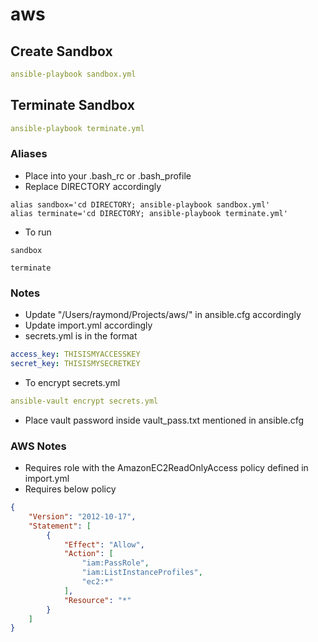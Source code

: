 # aws

## Create Sandbox
```yaml
ansible-playbook sandbox.yml
```

## Terminate Sandbox
```yaml
ansible-playbook terminate.yml
```
### Aliases
* Place into your .bash_rc or .bash_profile
* Replace DIRECTORY accordingly
```
alias sandbox='cd DIRECTORY; ansible-playbook sandbox.yml'
alias terminate='cd DIRECTORY; ansible-playbook terminate.yml'
```
* To run
```
sandbox
```
```
terminate
```

### Notes
* Update "/Users/raymond/Projects/aws/" in ansible.cfg accordingly
* Update import.yml accordingly
* secrets.yml is in the format
```yaml
access_key: THISISMYACCESSKEY
secret_key: THISISMYSECRETKEY
```
* To encrypt secrets.yml
```yaml
ansible-vault encrypt secrets.yml
```
* Place vault password inside vault_pass.txt mentioned in ansible.cfg

### AWS Notes
* Requires role with the AmazonEC2ReadOnlyAccess policy defined in import.yml
* Requires below policy
```json
{
    "Version": "2012-10-17",
    "Statement": [
        {
            "Effect": "Allow",
            "Action": [
                "iam:PassRole",
                "iam:ListInstanceProfiles",
                "ec2:*"
            ],
            "Resource": "*"
        }
    ]
}
```

